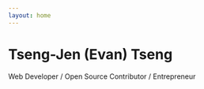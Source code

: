 ```yaml
---
layout: home
---
```


# Tseng-Jen (Evan) Tseng

Web Developer / Open Source Contributor / Entrepreneur
